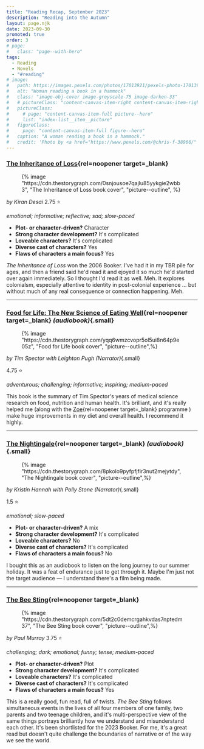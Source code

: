 ```yaml
---
title: "Reading Recap, September 2023"
description: "Reading into the Autumn"
layout: page.njk
date: 2023-09-30
promoted: true
order: 3
# page:
#   class: "page--with-hero"
tags:
  - Reading
  - Novels
  - "#reading"
# image:
#   path: https://images.pexels.com/photos/17013921/pexels-photo-17013921/free-photo-of-woman-reading-a-book-in-a-hammock.jpeg
#   alt: "Woman reading a book in a hammock"
#   class: "image-obj-cover image-greyscale-75 image-darken-33"
#   # pictureClass: "content-canvas-item-right content-canvas-item-right--span-3"
#   pictureClass:
#     # page: "content-canvas-item-full picture--hero"
#     list: "index-list__item__picture"
#   figureClass:
#     page: "content-canvas-item-full figure--hero"
#   caption: "A woman reading a book in a hammock."
#   credit: 'Photo by <a href="https://www.pexels.com/@chris-f-38966/" rel="noopener nofollow" target="_blank">Chris F</a> on <a href="https://www.pexels.com/photo/woman-reading-a-book-in-a-hammock-17013921/" rel="noopener nofollow" target="_blank">Pexels</a>'
---
```


### [The Inheritance of Loss](https://app.thestorygraph.com/books/fcda3111-9720-496b-822a-db8c35d74c59){rel=noopener target=_blank}

<figure class="content-canvas-item-right content-canvas-item-right--span-4 picture--block">
  {% image "https://cdn.thestorygraph.com/0snjousoe7qajlu85yykgie2wbb3", "The Inheritance of Loss book cover", "picture--outline", %}
</figure>

*by Kiran Desai*
2.75 ⭐️

*emotional; informative; reflective; sad; slow-paced*

- **Plot- or character-driven?** Character
- **Strong character development?** It's complicated
- **Loveable characters?** It's complicated
- **Diverse cast of characters?** Yes
- **Flaws of characters a main focus?** Yes

*The Inheritance of Loss* won the 2006 Booker. I've had it in my TBR pile for ages, and then a friend said he'd read it and ejoyed it so much he'd started over again immediately. So I thought I'd read it as well. Meh. It explores colonialsm, especially attentive to identity in post-colonial experience … but without much of any real consequence or connection happening. Meh.

---

### [Food for Life: The New Science of Eating Well](https://app.thestorygraph.com/books/cb5e0050-2288-48b9-b1d5-0480de9e2865){rel=noopener target=_blank} *(audiobook)*{.small}

<figure class="content-canvas-item-right content-canvas-item-right--span-4 picture--block">
  {% image "https://cdn.thestorygraph.com/yqq6wmzcvopr5ol5ui8n64p9e05z", "Food for Life book cover", "picture--outline",%}
</figure>

*by Tim Spector*
*with Leighton Pugh (Narrator)*{.small}

4.75 ⭐️

*adventurous; challenging; informative; inspiring; medium-paced*

This book is the summary of Tim Spector's years of medical science research on food, nutrition and human health. It's brilliant, and it's really helped me (along with the [Zoe](https://zoe.com/){rel=noopener target=_blank} programme ) make huge improvements in my diet and overall health. I recommend it highly.

---

### [The Nightingale](https://app.thestorygraph.com/books/ee4dacca-6002-477e-84f1-b368ee1f0bb7){rel=noopener target=_blank} *(audiobook)*{.small}

<figure class="content-canvas-item-right content-canvas-item-right--span-4 picture--block">
  {% image "https://cdn.thestorygraph.com/8pkolo9pyfpfjfir3nut2mejytdy", "The Nightingale book cover", "picture--outline",%}
</figure>

*by Kristin Hannah*
*with Polly Stone (Narrator)*{.small}

1.5 ⭐️

*emotional; slow-paced*

- **Plot- or character-driven?** A mix
- **Strong character development?** It's complicated
- **Loveable characters?** No
- **Diverse cast of characters?** It's complicated
- **Flaws of characters a main focus?** No

I bought this as an audiobook to listen on the long journey to our summer holiday. It was a feat of endurance just to get through it. Maybe I'm just not the target audience — I understand there's a film being made.

---
### [The Bee Sting](https://app.thestorygraph.com/books/82d91615-aa9b-4b7a-8238-36d0c2bc7086){rel=noopener target=_blank}

<figure class="content-canvas-item-right content-canvas-item-right--span-4 picture--block">
  {% image "https://cdn.thestorygraph.com/5dt2c0demcrgahkvdas7nptedm37", "The Bee Sting book cover", "picture--outline",%}
</figure>

*by Paul Murray*
3.75 ⭐️

*challenging; dark; emotional; funny; tense; medium-paced*

- **Plot- or character-driven?** Plot
- **Strong character development?** It's complicated
- **Loveable characters?** It's complicated
- **Diverse cast of characters?** It's complicated
- **Flaws of characters a main focus?** Yes

This is a really good, fun read, full of twists. *The Bee Sting* follows simultaneous events in the lives of all four members of one family, two parents and two teenage children, and it's multi-perspective view of the same things portrays brilliantly how we understand and misunderstand each other. It's been shortlisted for the 2023 Booker. For me, it's a great read but doesn't quite challenge the boundaries of narrative or of the way we see the world.
